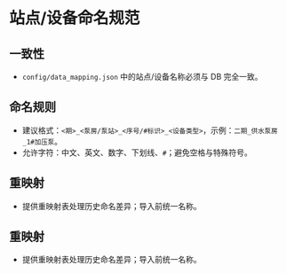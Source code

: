 # 站点/设备命名规范

## 一致性

- `config/data_mapping.json` 中的站点/设备名称必须与 DB 完全一致。

## 命名规则

- 建议格式：`<期>_<泵房/泵站>_<序号/#标识>_<设备类型>`，示例：`二期_供水泵房_1#加压泵`。
- 允许字符：中文、英文、数字、下划线、`#`；避免空格与特殊符号。

## 重映射

- 提供重映射表处理历史命名差异；导入前统一名称。

## 重映射

- 提供重映射表处理历史命名差异；导入前统一名称。
